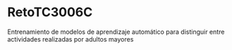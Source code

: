 # RetoTC3006C
Entrenamiento de modelos de aprendizaje automático para distinguir entre actividades realizadas por adultos mayores
